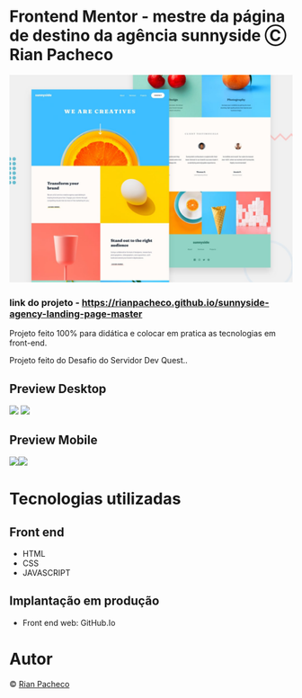 # Frontend Mentor - mestre da página de destino da agência sunnyside Ⓒ Rian Pacheco

![Visualização do design para o desafio de codificação do componente do cartão de visualização do produto](./design/desktop-preview.jpg)

### link do projeto - https://rianpacheco.github.io/sunnyside-agency-landing-page-master

 Projeto feito 100% para didática e colocar em pratica as tecnologias em front-end.

 Projeto feito do Desafio do Servidor Dev Quest..

## Preview Desktop

<img src="./src/assets/imagens/Preview-Desktop.PNG">
<img src="./src/assets/imagens/Preview-Desktop(2).PNG">

## Preview Mobile

<img src="./src/assets/imagens/Preview-Mobile.PNG"><img src="./src/assets/imagens/Preview-Mobile(2).PNG">

# Tecnologias utilizadas

## Front end
- HTML
- CSS
- JAVASCRIPT

## Implantação em produção
- Front end web: GitHub.Io

# Autor

&copy; <a href="https://www.linkedin.com/in/rian-pacheco/"> Rian Pacheco</a>

